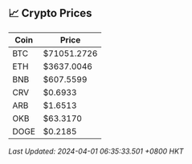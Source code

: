 ## 📈 Crypto Prices

| Coin | Price |
| ---- | ----- |
| BTC | $71051.2726 |
| ETH | $3637.0046 |
| BNB | $607.5599 |
| CRV | $0.6933 |
| ARB | $1.6513 |
| OKB | $63.3170 |
| DOGE | $0.2185 |

_Last Updated: 2024-04-01 06:35:33.501 +0800 HKT_